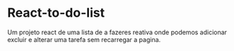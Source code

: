 # React-to-do-list
Um projeto react de uma lista de a fazeres reativa onde podemos adicionar excluir e alterar uma tarefa sem recarregar a pagina. 
